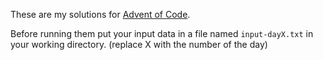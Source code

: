 These are my solutions for [Advent of Code](https://adventofcode.com/).

Before running them put your input data in a file named `input-dayX.txt` in your working directory. (replace X with the number of the day)